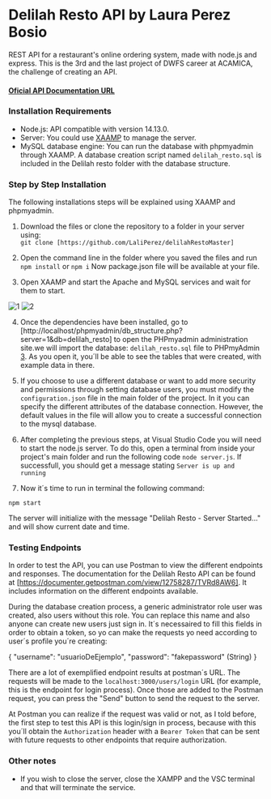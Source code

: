 # Delilah Resto API by Laura Perez Bosio

REST API for a restaurant's online ordering system, made with node.js and express.
This is the 3rd and the last project of DWFS career at ACAMICA, the challenge of creating an API.

#### [Oficial API Documentation URL](https://documenter.getpostman.com/view/12758287/TVRd8AW6)

### Installation Requirements

-  Node.js: API compatible with version 14.13.0.
-  Server: You could use [XAAMP](https://www.apachefriends.org/es/index.html) to manage the server.
-  MySQL database engine: You can run the database with phpmyadmin through XAAMP. A database creation script named `delilah_resto.sql` is included in the Delilah resto folder with the database structure.

### Step by Step Installation

The following installations steps will be explained using XAAMP and phpmyadmin.

1. Download the files or clone the repository to a folder in your server using:  
   `git clone [https://github.com/LaliPerez/delilahRestoMaster]`

2. Open the command line in the folder where you saved the files and run
   `npm install` or `npm i`
Now package.json file will be available at your file.

3. Open XAAMP and start the Apache and MySQL services and wait for them to start.

![1](https://i.imgur.com/yCW8GW1.png)
![2](https://i.imgur.com/4W2eYuO.png)

4. Once the dependencies have been installed, go to [http://localhost/phpmyadmin/db_structure.php?server=1&db=delilah_resto] to open the PHPmyadmin administration site.we will import the database: `delilah_resto.sql` file to PHPmyAdmin [3](https://i.imgur.com/PSV0lsy.png).
As you open it, you´ll be able to see the tables that were created, with example data in there.

5. If you choose to use a different database or want to add more security and permissions through setting database users, you must modify the `configuration.json` file in the main folder of the project. In it you can specify the different attributes of the database connection. However, the default values in the file will allow you to create a successful connection to the mysql database.

6. After completing the previous steps, at Visual Studio Code you will need to start the node.js server. To do this, open a terminal from inside your project's main folder and run the following code `node server.js`. If successfull, you should get a message stating `Server is up and running`


7. Now it´s time to run in terminal the following command:

`npm start`

The server will initialize with the message "Delilah Resto - Server Started..." and will show current date and time.

### Testing Endpoints

In order to test the API, you can use Postman to view the different endpoints and responses. The documentation for the Delilah Resto API can be found at [https://documenter.getpostman.com/view/12758287/TVRd8AW6]. It includes information on the different endpoints available.

During the database creation process, a generic administrator role user was created, also users without this role. You can replace this name and also anyone can create new users just sign in. 
It´s necessaired to fill this fields in order to obtain a token, so yo can make the requests yo need according to user´s profile you´re creating:

{
"username": "usuarioDeEjemplo",
"password": "fakepassword" (String)
}

There are a lot of exemplified endpoint results at postman´s URL. 
The requests will be made to the `localhost:3000/users/login` URL (for example, this is the endpoint for login process). Once those are added to the Postman request, you can press the "Send" button to send the request to the server.

At Postman you can realize if the request was valid or not, as I told before, the first step to test this API is this login/sign in process, because with this you´ll obtain the `Authorization` header with a `Bearer Token` that can be sent with future requests to other endpoints that require authorization.

### Other notes

-  If you wish to close the server, close the XAMPP and the VSC terminal and that will terminate the service.